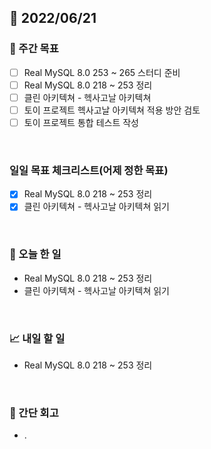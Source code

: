 ## 📅 2022/06/21


### 👏 주간 목표

- [ ] Real MySQL 8.0 253 ~ 265 스터디 준비
- [ ] Real MySQL 8.0 218 ~ 253 정리
- [ ] 클린 아키텍쳐 - 헥사고날 아키텍쳐 
- [ ] 토이 프로젝트 헥사고날 아키텍쳐 적용 방안 검토
- [ ] 토이 프로젝트 통합 테스트 작성

<br/>

### 일일 목표 체크리스트(어제 정한 목표)

- [x] Real MySQL 8.0 218 ~ 253 정리
- [x] 클린 아키텍쳐 - 헥사고날 아키텍쳐 읽기

<br/>

### 💯 오늘 한 일

- Real MySQL 8.0 218 ~ 253 정리
- 클린 아키텍쳐 - 헥사고날 아키텍쳐 읽기


<br/>

### 📈 내일 할 일

- Real MySQL 8.0 218 ~ 253 정리

<br/>

### 🤔 간단 회고

- .




 




 








